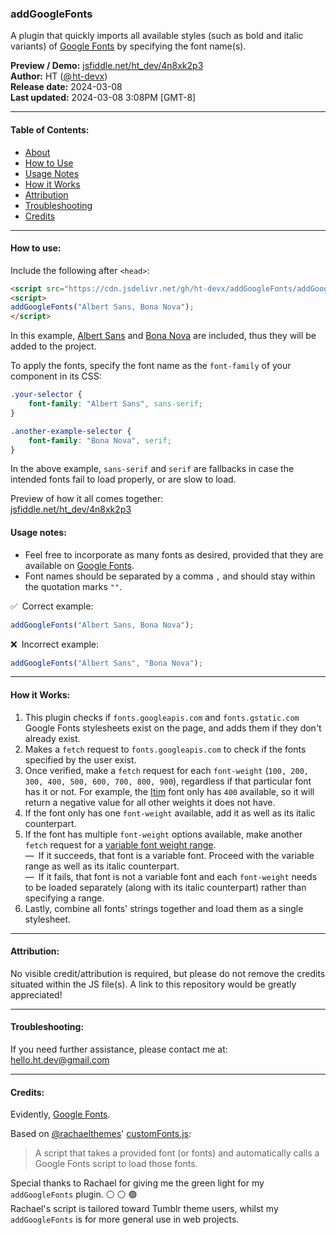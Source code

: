 ### addGoogleFonts

A plugin that quickly imports all available styles (such as bold and italic variants) of [Google Fonts](https://fonts.google.com/) by specifying the font name(s).

**Preview / Demo:** [jsfiddle.net/ht_dev/4n8xk2p3](https://jsfiddle.net/ht_dev/4n8xk2p3)\
**Author:** HT ([@ ht-devx](https://github.com/ht-devx))\
**Release date:** 2024-03-08\
**Last updated:** 2024-03-08 3:08PM [GMT-8]

---

#### Table of Contents:
* [About](#addgooglefonts)
* [How to Use](#how-to-use)
* [Usage Notes](#usage-notes)
* [How it Works](#how-it-works)
* [Attribution](#attribution)
* [Troubleshooting](#troubleshooting)
* [Credits](#credits)

---

#### How to use:

Include the following after `<head>`:
```html
<script src="https://cdn.jsdelivr.net/gh/ht-devx/addGoogleFonts/addGoogleFonts.min.js"></script>
<script>
addGoogleFonts("Albert Sans, Bona Nova");
</script>
```
In this example, [Albert Sans](https://fonts.google.com/specimen/Albert+Sans) and [Bona Nova](https://fonts.google.com/specimen/Bona+Nova) are included, thus they will be added to the project.

To apply the fonts, specify the font name as the `font-family` of your component in its CSS:
```css
.your-selector {
    font-family: "Albert Sans", sans-serif;
}

.another-example-selector {
    font-family: "Bona Nova", serif;
}
```
In the above example, `sans-serif` and `serif` are fallbacks in case the intended fonts fail to load properly, or are slow to load.

Preview of how it all comes together:\
[jsfiddle.net/ht_dev/4n8xk2p3](https://jsfiddle.net/ht_dev/4n8xk2p3)

#### Usage notes:
* Feel free to incorporate as many fonts as desired, provided that they are available on [Google Fonts](https://fonts.google.com/).
* Font names should be separated by a comma `,` and should stay within the quotation marks `""`.

:white_check_mark: Correct example:
```js
addGoogleFonts("Albert Sans, Bona Nova");
```

:x: Incorrect example:
```js
addGoogleFonts("Albert Sans", "Bona Nova");
```

---

#### How it Works:
1. This plugin checks if `fonts.googleapis.com` and `fonts.gstatic.com` Google Fonts stylesheets exist on the page, and adds them if they don't already exist.
2. Makes a `fetch` request to `fonts.googleapis.com` to check if the fonts specified by the user exist.
3. Once verified, make a `fetch` request for each `font-weight` (`100, 200, 300, 400, 500, 600, 700, 800, 900`), regardless if that particular font has it or not. For example, the [Itim](https://fonts.google.com/specimen/Itim) font only has `400` available, so it will return a negative value for all other weights it does not have.
4. If the font only has one `font-weight` available, add it as well as its italic counterpart.
5. If the font has multiple `font-weight` options available, make another `fetch` request for a [variable font weight range](https://fonts.google.com/knowledge/using_type/loading_variable_fonts_on_the_web).\
— If it succeeds, that font is a variable font. Proceed with the variable range as well as its italic counterpart.\
— If it fails, that font is not a variable font and each `font-weight` needs to be loaded separately (along with its italic counterpart) rather than specifying a range.
7. Lastly, combine all fonts' strings together and load them as a single stylesheet.

---

#### Attribution:
No visible credit/attribution is required, but please do not remove the credits situated within the JS file(s). A link to this repository would be greatly appreciated!

---

#### Troubleshooting:
If you need further assistance, please contact me at: [hello.ht.dev@gmail.com](mailto:hello.ht.dev@gmail.com)

---

#### Credits:

Evidently, [Google Fonts](https://fonts.google.com/).

Based on [@rachaelthemes](https://github.com/rachaelthemes)' [customFonts.js](https://rachaelthemes.com/custom-fonts):
> A script that takes a provided font (or fonts) and automatically calls a Google Fonts script to load those fonts.

Special thanks to Rachael for giving me the green light for my `addGoogleFonts` plugin. :white_circle: :white_circle: :green_circle:\
Rachael's script is tailored toward Tumblr theme users, whilst my `addGoogleFonts` is for more general use in web projects.
